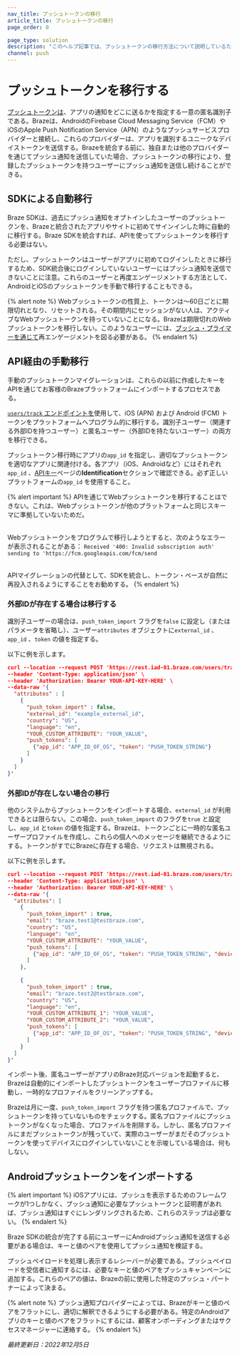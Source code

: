 ```yaml
---
nav_title: プッシュトークンの移行
article_title: プッシュトークンの移行
page_order: 0

page_type: solution
description: "このヘルプ記事では、プッシュトークンの移行方法について説明しているため、Brazeに切り替えた後もユーザーにプッシュメッセージを送信し続けることができる。"
channel: push
---
```


# プッシュトークンを移行する

[プッシュトークンは]({{site.baseurl}}/user_guide/message_building_by_channel/push/push_registration/#push-tokens/)、アプリの通知をどこに送るかを指定する一意の匿名識別子である。Brazeは、AndroidのFirebase Cloud Messaging Service（FCM）やiOSのApple Push Notification Service（APN）のようなプッシュサービスプロバイダーと接続し、これらのプロバイダーは、アプリを識別するユニークなデバイストークンを送信する。Brazeを統合する前に、独自または他のプロバイダーを通じてプッシュ通知を送信していた場合、プッシュトークンの移行により、登録したプッシュトークンを持つユーザーにプッシュ通知を送信し続けることができる。

## SDKによる自動移行

Braze SDKは、過去にプッシュ通知をオプトインしたユーザーのプッシュトークンを、Brazeと統合されたアプリやサイトに初めてサインインした時に自動的に移行する。Braze SDKを統合すれば、APIを使ってプッシュトークンを移行する必要はない。

ただし、プッシュトークンはユーザーがアプリに初めてログインしたときに移行するため、SDK統合後にログインしていないユーザーにはプッシュ通知を送信できないことに注意。これらのユーザーと再度エンゲージメントする方法として、AndroidとiOSのプッシュトークンを手動で移行することもできる。

{% alert note %}
Webプッシュトークンの性質上、トークンは〜60日ごとに期限切れとなり、リセットされる。その期間内にセッションがない人は、アクティブなWebプッシュトークンを持っていないことになる。Brazeは期限切れのWebプッシュトークンを移行しない。このようなユーザーには、[プッシュ・プライマーを通じて]({{site.baseurl}}/user_guide/message_building_by_channel/push/best_practices/push_primer_messages)再エンゲージメントを図る必要がある。
{% endalert %}

## API経由の手動移行

手動のプッシュトークンマイグレーションは、これらの以前に作成したキーをAPIを通じてお客様のBrazeプラットフォームにインポートするプロセスである。

[`users/track` エンドポイントを]({{site.baseurl}}/api/endpoints/user_data/post_user_track/)使用して、iOS (APN) および Android (FCM) トークンをプラットフォームへプログラム的に移行する。識別子ユーザー（関連する外部IDを持つユーザー）と匿名ユーザー（外部IDを持たないユーザー）の両方を移行できる。

プッシュトークン移行時にアプリの`app_id` を指定し、適切なプッシュトークンを適切なアプリに関連付ける。各アプリ（iOS、Androidなど）にはそれぞれ`app_id` 、[APIキー]({{site.baseurl}}/user_guide/administrative/app_settings/api_settings_tab/)ページの**Identification**セクションで確認できる。必ず正しいプラットフォームの`app_id` を使用すること。

{% alert important %}
APIを通じてWebプッシュトークンを移行することはできない。これは、Webプッシュトークンが他のプラットフォームと同じスキーマに準拠していないためだ。 

<br>Webプッシュトークンをプログラムで移行しようとすると、次のようなエラーが表示されることがある： `Received '400: Invalid subscription auth' sending to 'https://fcm.googleapis.com/fcm/send`

<br>
APIマイグレーションの代替として、SDKを統合し、トークン・ベースが自然に再投入されるようにすることをお勧めする。
{% endalert %}

### 外部IDが存在する場合は移行する
識別子ユーザーの場合は、`push_token_import` フラグを`false` に設定し（またはパラメータを省略し）、ユーザー`attributes` オブジェクトに`external_id` 、`app_id` 、`token` の値を指定する。 

以下に例を示します。

```json
curl --location --request POST 'https://rest.iad-01.braze.com/users/track' \
--header 'Content-Type: application/json' \
--header 'Authorization: Bearer YOUR-API-KEY-HERE' \
--data-raw '{
  "attributes" : [
    {
      "push_token_import" : false,
      "external_id": "example_external_id",
      "country": "US",
      "language": "en",
      "YOUR_CUSTOM_ATTRIBUTE": "YOUR_VALUE",
      "push_tokens": [
        {"app_id": "APP_ID_OF_OS", "token": "PUSH_TOKEN_STRING"}
      ]
    }
  ]
}'
```

### 外部IDが存在しない場合の移行
他のシステムからプッシュトークンをインポートする場合、`external_id` が利用できるとは限らない。この場合、`push_token_import` のフラグを`true` と設定し、`app_id` と`token` の値を指定する。Brazeは、トークンごとに一時的な匿名ユーザープロファイルを作成し、これらの個人へのメッセージを継続できるようにする。トークンがすでにBrazeに存在する場合、リクエストは無視される。

以下に例を示します。

```json
curl --location --request POST 'https://rest.iad-01.braze.com/users/track' \
--header 'Content-Type: application/json' \
--header 'Authorization: Bearer YOUR-API-KEY-HERE' \
--data-raw '{
  "attributes": [ 
    {
      "push_token_import" : true,
      "email": "braze.test1@testbraze.com",
      "country": "US",
      "language": "en",
      "YOUR_CUSTOM_ATTRIBUTE": "YOUR_VALUE",
      "push_tokens": [
        {"app_id": "APP_ID_OF_OS", "token": "PUSH_TOKEN_STRING", "device_id": "DEVICE_ID"}
      ]
    },
      
    {
      "push_token_import" : true,
      "email": "braze.test2@testbraze.com",
      "country": "US",
      "language": "en",
      "YOUR_CUSTOM_ATTRIBUTE_1": "YOUR_VALUE",
      "YOUR_CUSTOM_ATTRIBUTE_2": "YOUR_VALUE",
      "push_tokens": [
        {"app_id": "APP_ID_OF_OS", "token": "PUSH_TOKEN_STRING", "device_id": "DEVICE_ID"}  
      ]
    }
  ]
}'
```

インポート後、匿名ユーザーがアプリのBraze対応バージョンを起動すると、Brazeは自動的にインポートしたプッシュトークンをユーザープロファイルに移動し、一時的なプロファイルをクリーンアップする。

Brazeは月に一度、`push_token_import` フラグを持つ匿名プロファイルで、プッシュトークンを持っていないものをチェックする。匿名プロファイルにプッシュトークンがなくなった場合、プロファイルを削除する。しかし、匿名プロファイルにまだプッシュトークンが残っていて、実際のユーザーがまだそのプッシュトークンを使ってデバイスにログインしていないことを示唆している場合は、何もしない。

## Androidプッシュトークンをインポートする

{% alert important %}
iOSアプリには、プッシュを表示するためのフレームワークが1つしかなく、プッシュ通知に必要なプッシュトークンと証明書があれば、プッシュ通知はすぐにレンダリングされるため、これらのステップは必要ない。
{% endalert %}

Braze SDKの統合が完了する前にユーザーにAndroidプッシュ通知を送信する必要がある場合は、キーと値のペアを使用してプッシュ通知を検証する。 

プッシュペイロードを処理し表示するレシーバーが必要である。プッシュペイロードを受信者に通知するには、必要なキーと値のペアをプッシュキャンペーンに追加する。これらのペアの値は、Brazeの前に使用した特定のプッシュ・パートナーによって決まる。

{% alert note %}
プッシュ通知プロバイダーによっては、Brazeがキーと値のペアをフラットにし、適切に解釈できるようにする必要がある。特定のAndroidアプリのキーと値のペアをフラットにするには、顧客オンボーディングまたはサクセスマネージャーに連絡する。
{% endalert %}

_最終更新日：2022年12月5日_
